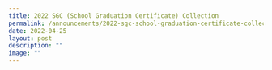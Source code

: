 ```yaml
---
title: 2022 SGC (School Graduation Certificate) Collection
permalink: /announcements/2022-sgc-school-graduation-certificate-collection/
date: 2022-04-25
layout: post
description: ""
image: ""
---
```

